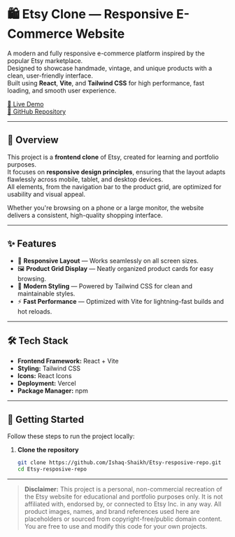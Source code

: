 # 🛍️ Etsy Clone — Responsive E-Commerce Website

A modern and fully responsive e-commerce platform inspired by the popular Etsy marketplace.  
Designed to showcase handmade, vintage, and unique products with a clean, user-friendly interface.  
Built using **React**, **Vite**, and **Tailwind CSS** for high performance, fast loading, and smooth user experience.

[🚀 Live Demo](https://etsy-resposive-repo.vercel.app)  
[📂 GitHub Repository](https://github.com/Ishaq-Shaikh/Etsy-resposive-repo)

---

## 📜 Overview

This project is a **frontend clone** of Etsy, created for learning and portfolio purposes.  
It focuses on **responsive design principles**, ensuring that the layout adapts flawlessly across mobile, tablet, and desktop devices.  
All elements, from the navigation bar to the product grid, are optimized for usability and visual appeal.  

Whether you're browsing on a phone or a large monitor, the website delivers a consistent, high-quality shopping interface.

---

## ✨ Features

- 📱 **Responsive Layout** — Works seamlessly on all screen sizes.  
- 🖼️ **Product Grid Display** — Neatly organized product cards for easy browsing.   
- 🎨 **Modern Styling** — Powered by Tailwind CSS for clean and maintainable styles.  
- ⚡ **Fast Performance** — Optimized with Vite for lightning-fast builds and hot reloads.  

---

## 🛠 Tech Stack

- **Frontend Framework:** React + Vite  
- **Styling:** Tailwind CSS  
- **Icons:** React Icons  
- **Deployment:** Vercel  
- **Package Manager:** npm  

---

## 🚀 Getting Started

Follow these steps to run the project locally:

1. **Clone the repository**
   ```bash
   git clone https://github.com/Ishaq-Shaikh/Etsy-resposive-repo.git
   cd Etsy-resposive-repo

---

> **Disclaimer:** This project is a personal, non-commercial recreation of the Etsy website for educational and portfolio purposes only. It is not affiliated with, endorsed by, or connected to Etsy Inc. in any way. All product images, names, and brand references used here are placeholders or sourced from copyright-free/public domain content. You are free to use and modify this code for your own projects.
